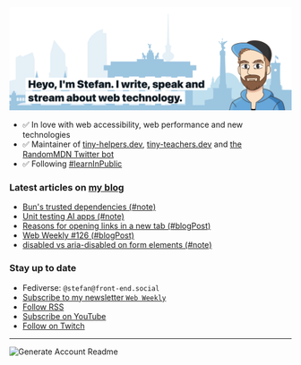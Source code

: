 <img alt="Heyo, I'm Stefan. I write and speak about web technology." src="https://raw.githubusercontent.com/stefanjudis/stefanjudis/main/screenshot.png">

- ✅ In love with web accessibility, web performance and new technologies
- ✅ Maintainer of [tiny-helpers.dev](https://tiny-helpers.dev), [tiny-teachers.dev](https://tiny-teachers.dev/) and [the RandomMDN Twitter bot](https://twitter.com/randomMDN)
- ✅ Following [#learnInPublic](https://www.stefanjudis.com/today-i-learned/)
### Latest articles on [my blog](https://www.stefanjudis.com)

<!-- BLOG-POST-LIST:START -->
- [Bun&#39;s trusted dependencies &lpar;#note&rpar;](https://www.stefanjudis.com/notes/buns-trusted-dependencies/)
- [Unit testing AI apps &lpar;#note&rpar;](https://www.stefanjudis.com/notes/ai-app-unit-testing/)
- [Reasons for opening links in a new tab &lpar;#blogPost&rpar;](https://www.stefanjudis.com/blog/reasons-for-opening-links-in-a-new-tab/)
- [Web Weekly #126 &lpar;#blogPost&rpar;](https://www.stefanjudis.com/blog/web-weekly-126/)
- [disabled vs aria-disabled on form elements &lpar;#note&rpar;](https://www.stefanjudis.com/notes/disabled-vs-aria-disabled-on-form-elements/)
<!-- BLOG-POST-LIST:END -->

### Stay up to date

- Fediverse: `@stefan@front-end.social`
- [Subscribe to my newsletter `Web Weekly`](https://webweekly.email/)
- [Follow RSS](https://www.stefanjudis.com/feeds/)
- [Subscribe on YouTube](https://youtube.com/c/stefanjudis)
- [Follow on Twitch](https://www.twitch.tv/stefanjudis)

---

![Generate Account Readme](https://github.com/stefanjudis/stefanjudis/workflows/Generate%20Account%20Readme/badge.svg)

